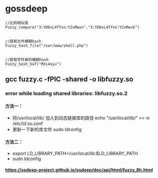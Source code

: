 # gossdeep

	//比较相似度
	Fuzzy_compare("3:YD6xL4fYvn:Y2xMwvn","3:YD6xL4fYvn:Y2xMwvk")


	//提取文件模糊hash
	Fuzzy_hash_file("/var/www/shell.php")


	//提取字符串的模糊hash
	Fuzzy_hash_buf("MXi4oyu")

## gcc fuzzy.c  -fPIC -shared -o libfuzzy.so

### error while loading shared libraries: libfuzzy.so.2

#### 方法一：

* 将/usr/local/lib/ 加入到动态链接库的路径
	echo "/usr/local/lib/" >> vi /etc/ld.so.conf
* 更新一下新的库文件
	sudo ldconfig
	
#### 方法二：

* export LD_LIBRARY_PATH=/usr/local/lib:$LD_LIBRARY_PATH
* sudo ldconfig


#### https://ssdeep-project.github.io/ssdeep/doc/api/html/fuzzy_8h.html
